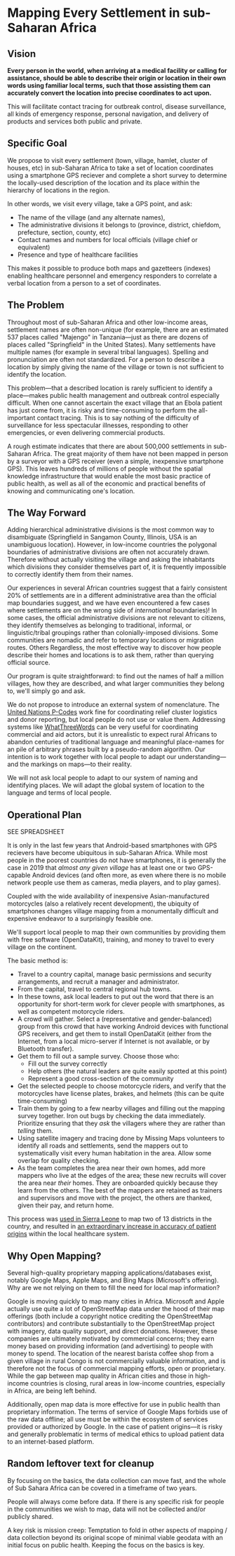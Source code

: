 # Mapping Every Settlement in sub-Saharan Africa

## Vision
**Every person in the world, when arriving at a medical facility or calling for assistance, should be able to describe their origin or location in their own words using familiar local terms, such that those assisting them can accurately convert the location into precise coordinates to act upon.**

This will facilitate contact tracing for outbreak control, disease surveillance, all kinds of emergency response, personal navigation, and delivery of products and services both public and private.

## Specific Goal
We propose to visit every settlement (town, village, hamlet, cluster of houses, etc) in sub-Saharan Africa to take a set of location coordinates using a smartphone GPS reciever and complete a short survey to determine the locally-used description of the location and its place within the hierarchy of locations in the region.

In other words, we visit every village, take a GPS point, and ask:
- The name of the village (and any alternate names),
- The administrative divisions it belongs to (province, district, chiefdom, prefecture, section, county, etc)
- Contact names and numbers for local officials (village chief or equivalent)
- Presence and type of healthcare facilities

This makes it possible to produce both maps and gazetteers (indexes) enabling healthcare personnel and emergency responders to correlate a verbal location from a person to a set of coordinates.

## The Problem
Throughout most of sub-Saharan Africa and other low-income areas, settlement names are often non-unique (for example, there are an estimated 537 places called "Majengo" in Tanzania&mdash;just as there are dozens of places called "Springfield" in the United States). Many settlements have multiple names (for example in several tribal languages). Spelling and pronunciation are often not standardized. For a person to describe a location by simply giving the name of the village or town is not sufficient to identify the location.

This problem&mdash;that a described location is rarely sufficient to identify a place&mdash;makes public health management and outbreak control especially difficult. When one cannot ascertain the exact village that an Ebola patient has just come from, it is risky and time-consuming to perform the all-important contact tracing. This is to say nothing of the difficulty of surveillance for less spectacular illnesses, responding to other emergencies, or even delivering commercial products.

A rough estimate indicates that there are about 500,000 settlements in sub-Saharan Africa. The great majority of them have not been mapped in person by a surveyor with a GPS receiver (even a simple, inexpensive smartphone GPS). This leaves hundreds of millions of people without the spatial knowledge infrastructure that would enable the most basic practice of public health, as well as all of the economic and practical benefits of knowing and communicating one's location. 

## The Way Forward
Adding hierarchical administrative divisions is the most common way to disambiguate (Springfield in Sangamon County, Illinois, USA is an unambiguous location). However, in low-income countries the polygonal boundaries of administrative divisions are often not accurately drawn. Therefore without actually visiting the village and asking the inhabitants which divisions they consider themselves part of, it is frequently impossible to correctly identify them from their names.

Our experiences in several African countries suggest that a fairly consistent 20% of settlements are in a different administrative area than the official map boundaries suggest, and we have even encountered a few cases where settlements are on the wrong side of *international* boundaries)! In some cases, the official administrative divisions are not relevant to citizens, they identify themselves as belonging to traditional, informal, or linguistic/tribal groupings rather than colonially-imposed divisions. Some communities are nomadic and refer to temporary locations or migration routes. Others  Regardless, the most effective way to discover how people describe their homes and locations is to ask them, rather than querying official source. 

Our program is quite straightforward: to find out the names of half a million villages, how they are described, and what larger communities they belong to, we'll simply go and ask. 

We do not propose to introduce an external system of nomenclature. The [United Nations P-Codes](LINK) work fine for coordinating relief cluster logistics and donor reporting, but local people do not use or value them. Addressing systems like [WhatThreeWords](what3words.com) can be very useful for coordinating commercial and aid actors, but it is unrealistic to expect rural Africans to abandon centuries of traditional language and meaningful place-names for an pile of arbitrary phrases built by a pseudo-random algorithm. Our intention is to work together with local people to adapt our understanding&mdash;and the markings on maps&mdash;to their reality.

We will not ask local people to adapt to our system of naming and identifying places. We will adapt the global system of location to the language and terms of local people. 

## Operational Plan
SEE SPREADSHEET

It is only in the last few years that Android-based smartphones with GPS recievers have become ubiquitous in sub-Saharan Africa. While most people in the poorest countries do not have smartphones, it is generally the case in 2019 that _almost any given village_ has at least one or two GPS-capable Android devices (and often more, as even where there is no mobile network people use them as cameras, media players, and to play games).

Coupled with the wide availability of inexpensive Asian-manufactured motorcycles (also a relatively recent development), the ubiquity of smartphones changes village mapping from a monumentally difficult and expensive endeavor to a surprisingly feasible one. 

We'll support local people to map their own communities by providing them with free software (OpenDataKit), training, and money to travel to every village on the continent.

The basic method is:

- Travel to a country capital, manage basic permissions and security arrangements, and recruit a manager and administrator.
- From the capital, travel to central regional hub towns.
- In these towns, ask local leaders to put out the word that there is an opportunity for short-term work for clever people with smartphones, as well as competent motorcycle riders.
- A crowd will gather. Select a (representative and gender-balanced) group from this crowd that have working Android devices with functional GPS receivers, and get them to install OpenDataKit (either from the Internet, from a local micro-server if Internet is not available, or by Bluetooth transfer).
- Get them to fill out a sample survey. Choose those who:
  - Fill out the survey correctly
  - Help others (the natural leaders are quite easily spotted at this point)
  - Represent a good cross-section of the community
- Get the selected people to choose motorcycle riders, and verify that the motorcycles have license plates, brakes, and helmets (this can be quite time-consuming)
- Train them by going to a few nearby villages and filling out the mapping survey together. Iron out bugs by checking the data immediately. Prioritize ensuring that they _ask_ the villagers where they are rather than _telling_ them.
- Using satellite imagery and tracing done by Missing Maps volunteers to identify all roads and settlements, send the mappers out to systematically visit every human habitation in the area. Allow some overlap for quality checking.
- As the team completes the area near their own homes, add more mappers who live at the edges of the area; these new recruits will cover the area near _their_ homes. They are onboarded quickly because they learn from the others. The best of the mappers are retained as trainers and supervisors and move with the project, the others are thanked, given their pay, and return home.


This process was [used in Sierra Leone](https://www.newsweek.com/2017/11/10/slums-missing-maps-map-international-poverty-695381.html) to map two of 13 districts in the country, and resulted in [an extraordinary increase in accuracy of patient origins](https://academic.oup.com/trstmh/article/113/9/572/5533380) within the local healthcare system. 

## Why Open Mapping?
Several high-quality proprietary mapping applications/databases exist, notably Google Maps, Apple Maps, and Bing Maps (Microsoft's offering). Why are we not relying on them to fill the need for local map information?

Google is moving quickly to map many cities in Africa. Microsoft and Apple actually use quite a lot of OpenStreetMap data under the hood of their map offerings (both include a copyright notice crediting the OpenStreetMap contributors) and contribute substantially to the OpenStreetMap project with imagery, data quality support, and direct donations. However, these companies are ultimately motivated by commercial concerns; they earn money based on providing information (and advertising) to people with money to spend. The location of the nearest barista coffee shop from a given village in rural Congo is not commercially valuable information, and is therefore not the focus of commercial mapping efforts, open or proprietary. While the gap between map quality in African cities and those in high-income countries is closing, rural areas in low-income countries, especially in Africa, are being left behind. 

Additionally, open map data is more effective for use in public health than proprietary information. The terms of service of Google Maps forbids use of the raw data offline; all use must be within the ecosystem of services provided or authorized by Google. In the case of patient origins&mdash;it is risky and generally problematic in terms of medical ethics to upload patient data to an internet-based platform. 

## Random leftover text for cleanup

By focusing on the basics, the data collection can move fast, and the whole of Sub Sahara Africa can be covered in a timeframe of two years.

People will always come before data. If there is any specific risk for people in the communities we wish to map, data will not be collected and/or publicly shared.

A key risk is mission creep: Temptation to fold in other aspects of mapping / data collection beyond its original scope of minimal viable geodata with an initial focus on public health. Keeping the focus on the basics is key.

